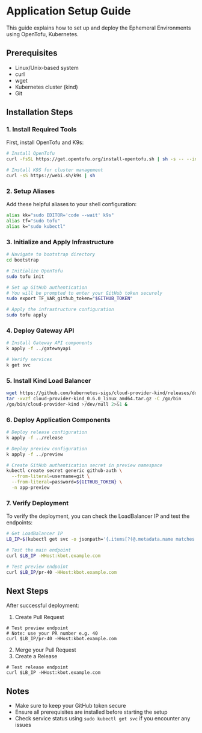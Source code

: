 # Application Setup Guide

This guide explains how to set up and deploy the Ephemeral Environments using OpenTofu, Kubernetes.

## Prerequisites

- Linux/Unix-based system
- curl
- wget
- Kubernetes cluster (kind)
- Git

## Installation Steps

### 1. Install Required Tools

First, install OpenTofu and K9s:

```bash
# Install OpenTofu
curl -fsSL https://get.opentofu.org/install-opentofu.sh | sh -s -- --install-method standalone 

# Install K9S for cluster management
curl -sS https://webi.sh/k9s | sh
```

### 2. Setup Aliases

Add these helpful aliases to your shell configuration:

```bash
alias kk="sudo EDITOR='code --wait' k9s"
alias tf="sudo tofu"
alias k="sudo kubectl"
```

### 3. Initialize and Apply Infrastructure

```bash
# Navigate to bootstrap directory
cd bootstrap

# Initialize OpenTofu
sudo tofu init

# Set up GitHub authentication
# You will be prompted to enter your GitHub token securely
sudo export TF_VAR_github_token="$GITHUB_TOKEN"

# Apply the infrastructure configuration
sudo tofu apply
```

### 4. Deploy Gateway API

```bash
# Install Gateway API components
k apply -f ../gatewayapi

# Verify services
k get svc
```

### 5. Install Kind Load Balancer

```bash
wget https://github.com/kubernetes-sigs/cloud-provider-kind/releases/download/v0.6.0/cloud-provider-kind_0.6.0_linux_amd64.tar.gz
tar -xvzf cloud-provider-kind_0.6.0_linux_amd64.tar.gz -C /go/bin
/go/bin/cloud-provider-kind >/dev/null 2>&1 &
```

### 6. Deploy Application Components

```bash
# Deploy release configuration
k apply -f ../release

# Deploy preview configuration
k apply -f ../preview

# Create GitHub authentication secret in preview namespace
kubectl create secret generic github-auth \
  --from-literal=username=git \
  --from-literal=password=${GITHUB_TOKEN} \
  -n app-preview
```

### 7. Verify Deployment

To verify the deployment, you can check the LoadBalancer IP and test the endpoints:

```bash
# Get LoadBalancer IP
LB_IP=$(kubectl get svc -o jsonpath='{.items[?(@.metadata.name matches "envoy-envoy-gateway.*")].status.loadBalancer.ingress[0].ip}' -n envoy-gateway-system)

# Test the main endpoint
curl $LB_IP -HHost:kbot.example.com

# Test preview endpoint
curl $LB_IP/pr-40 -HHost:kbot.example.com
```

## Next Steps

After successful deployment:
1. Create Pull Request
```
# Test preview endpoint
# Note: use your PR number e.g. 40
curl $LB_IP/pr-40 -HHost:kbot.example.com
```
2. Merge your Pull Request
3. Create a Release
```
# Test release endpoint
curl $LB_IP -HHost:kbot.example.com
```
## Notes

- Make sure to keep your GitHub token secure
- Ensure all prerequisites are installed before starting the setup
- Check service status using `sudo kubectl get svc` if you encounter any issues

